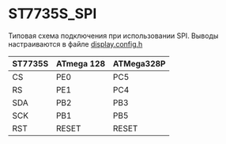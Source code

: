 # ST7735S_SPI

Типовая схема подключения при использовании SPI.
Выводы настраиваются в файле [display.config.h](../src/display.config.h)

|ST7735S|ATmega 128|ATMega328P|
|----|----|----|
| CS  | PE0 | PC5     |
| RS  | PE1 | PC4     |
| SDA | PB2 | PB3     |
| SCK | PB1 | PB5     |
| RST |RESET| RESET   |
